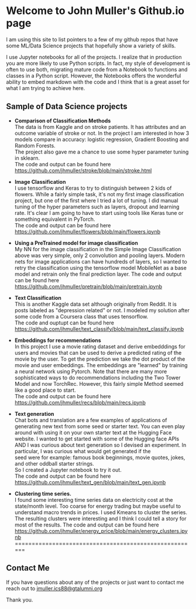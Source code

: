 # Welcome to John Muller's Github.io page

I am using this site to list pointers to a few  of my github repos
that have some ML/Data Science projects that hopefully show a variety of skills.

I use Jupyter notebooks for all of the projects.  I realize that in production
you are more likely to use Python scripts.  In fact, my style of development
is often to use both, migrating mature code
from a Notebook to functions and classes in a Python script.
However, the Notebooks offers the wonderful ability to embed
markdown with the code and I think that is a great asset for what
I am trying to achieve here.

## Sample of Data Science projects


-  **Comparison of Classification Methods**  
 The data is from Kaggle and on stroke patients.
 It has attributes and an outcome variable of stroke or not.
 In the project I am interested in how 3 models compare in accuracy:
     logistic regression, Gradient Boosting and Random Forests.  
The project also gave me a chance to use some hyper parameter tuning in sklearn.  
 The code and output can be found here  https://github.com/jhmuller/stroke/blob/main/stroke.html

-  **Image Classification**   
 I use tensorflow and Keras to try to distinguish between 2 kids of flowers.
 While a fairly simple task, it's not my first image
 classification project,  but one of the first where I tried a lot of tuning.
 I did manual tuning of the hyper parameters such as layers, dropout and learning rate.
It's clear I am going to have to start using tools like Keras tune or
something equivalent in PyTorch.   
The code and output can be found here 
  https://github.com/jhmuller/flowers/blob/main/flowers.ipynb

-  **Using a PreTrained model for image classification**  
My NN for the image classification in the Simple Image Classification above
was very simple,  only 2 convolution and pooling layers.
Modern nets for image applications can have hundreds of layers,
so I wanted to retry the classification using the tensorflow
model MobileNet as a base model and retrain only the final
prediction layer. 
The code and output can be found here 
  https://github.com/jhmuller/pretrain/blob/main/pretrain.ipynb


-  **Text Classification**  
This is another Kaggle data set although originally from Reddit.
It is posts labeled as "depression related" or not.
I modeled my solution after some code from a Coursera class that uses tensorflow.  
The code and ouptupt can be found here 
  https://github.com/jhmuller/text_classify/blob/main/text_classify.ipynb

-  **Embeddings for recommendations**  
In this project I use a movie rating dataset and derive embedddings
 for users and movies that can be used to derive a predicted
 rating of the movie by the user.  To get the prediction we take
 the dot product of the movie and user embeddings.
 The embeddings are "learned" by training a neural network using Pytorch.
 Note that there are many more sophisticated ways to do recommendations including
   the Two Tower Model and now TorchRec.  However, this fairly simple Method
   seemed like a good place to start.  
The code and output can be found here   https://github.com/jhmuller/recs/blob/main/recs.ipynb

-  **Text generation**  
Chat bots and translation are a few examples of applications
of generating new text from some seed or starter text.
You can even play around with using it on your own starter
text at the Hugging Face website.
I wanted to get started with some of the Hugging face APIs AND I was
curious about text generation so I devised an experiment.
In particular, I was curious what would get generated if the   
seed were for example: famous book beginnings, movie quotes, jokes,
and other oddball starter strings.  
So I created a Jupyter notebook to try it out.  
The code and output can be found here https://github.com/jhmuller/text_gen/blob/main/text_gen.ipynb


-  **Clustering time series.**  
I found some interesting time series data on electricity cost
at the state/month level.  Too coarse for energy trading
but maybe useful to understand macro trends in prices.
I used Kmeans to cluster the series.  The resulting
clusters were interesting and I think I could tell a story
for most of the results.
The code and output can be found here https://github.com/jhmuller/energy_price/blob/main/energy_clusters.ipynb  
======================================================

## Contact Me
If you have questions about any of the projects or just want to contact me  
reach out to jmuller.ics88@gtalumni.org

Thank you.
